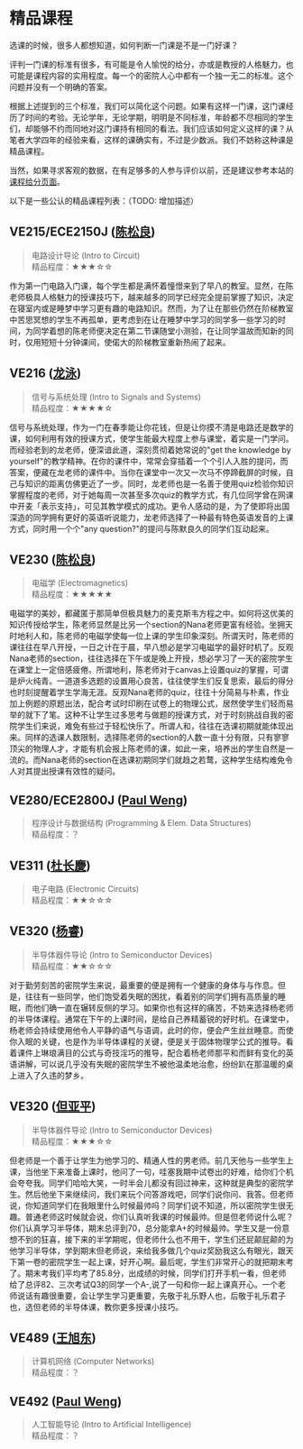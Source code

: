 # 精品课程

选课的时候，很多人都想知道，如何判断一门课是不是一门好课？

评判一门课的标准有很多，有可能是令人愉悦的给分，亦或是教授的人格魅力，也可能是课程内容的实用程度。每一个的密院人心中都有一个独一无二的标准。这个问题并没有一个明确的答案。

根据上述提到的三个标准，我们可以简化这个问题。如果有这样一门课，这门课经历了时间的考验。无论学年，无论学期，明明是不同标准，年龄都不尽相同的学生们，却能够不约而同地对这门课持有相同的看法。我们应该如何定义这样的课？从笔者大学四年的经验来看，这样的课确实有，不过是少数派。我们不妨称这种课是精品课程。

当然，如果寻求客观的数据，在有足够多的人参与评价以前，还是建议参考本站的[课程给分页面](https://surviveumji.github.io/SurviveUMJIManual/undergraduate/course/grade.html)。

以下是一些公认的精品课程列表：（TODO: 增加描述）

## VE215/ECE2150J ([陈松良](https://www.ji.sjtu.edu.cn/cn/about/faculty-staff/faculty-directory/faculty-detail/83/))
> 电路设计导论 (Intro to Circuit)  
> 精品程度：★★★☆☆

作为第一门电路入门课，每个学生都是满怀着憧憬来到了早八的教室。显然，在陈老师极具人格魅力的授课技巧下，越来越多的同学已经完全提前掌握了知识，决定在寝室内或是睡梦中学习更有趣的电路知识。然而，为了让在那些仍然在阶梯教室中苦思冥想的学生不再孤单，更考虑到在让在睡梦中学习的同学多一些学习的时间，为同学着想的陈老师便决定在第二节课随堂小测验，在让同学温故而知新的同时，仅用短短十分钟课间，使偌大的阶梯教室重新热闹了起来。

## VE216 ([龙泳](https://www.ji.sjtu.edu.cn/cn/about/faculty-staff/faculty-directory/faculty-detail/102/))
> 信号与系统处理 (Intro to Signals and Systems)  
> 精品程度：★★★★☆

信号与系统处理，作为一门在春季能让你花钱，但是让你摸不清是电路还是数学的课，如何利用有效的授课方式，使学生能最大程度上参与课堂，着实是一门学问。而经验老到的龙老师，便深谙此道，深刻贯彻着她常说的"get the knowledge by yourself"的教学精神。在你的课件中，常常会穿插着一个个引人入胜的提问，而答案，便藏在龙老师的课件中。当你在课堂中一次又一次马不停蹄截屏的时候，自己与知识的距离仿佛更近了一步。同时，龙老师也是一名善于使用quiz检验你知识掌握程度的老师，对于她每周一次甚至多次quiz的教学方式，有几位同学曾在网课中开麦「表示支持」，可见其教学模式的成功。更令人感动的是，为了使即将出国深造的同学拥有更好的英语听说能力，龙老师选择了一种最有特色英语发音的上课方式，同时用一个个"any question?"的提问与陈默良久的同学们互动起来。

## VE230 ([陈松良](https://www.ji.sjtu.edu.cn/cn/about/faculty-staff/faculty-directory/faculty-detail/83/))
> 电磁学 (Electromagnetics)  
> 精品程度：★★★★★

电磁学的美妙，都藏匿于那简单但极具魅力的麦克斯韦方程之中。如何将这优美的知识传授给学生，陈老师显然是比另一个section的Nana老师更富有经验。坐拥天时地利人和，陈老师的电磁学使每一位上课的学生印象深刻。所谓天时，陈老师的课往往在早八开授，一日之计在于晨，早八想必是学习电磁学的最好时机了。反观Nana老师的section，往往选择在下午或是晚上开授，想必学习了一天的密院学生在课堂上一定倍感疲倦。所谓地利，陈老师对于canvas上设置quiz的掌握，可谓是炉火纯青。一道道多选题的设置用心良苦，往往使学生们反复思索，最后的得分也时刻提醒着学生学海无涯。反观Nana老师的quiz，往往十分简易与朴素，作业加上例题的原题出法，配合考试时印刷在试卷上的物理公式，居然使学生们轻而易举的就下了笔。这种不让学生过多思考与做题的授课方式，对于时刻挑战自我的密院学生们来说，难免有些过于轻松快乐了。所谓人和，往往在选课初期就能体现出来。同样的选课人数限制，选择陈老师的section的人数一直十分有限，只有寥寥顶尖的物理人才，才能有机会报上陈老师的课，如此一来，培养出的学生自然是一流的。而Nana老师的section在选课初期同学们就趋之若鹜，这种学生结构难免令人对其提出授课有效性的疑问。

## VE280/ECE2800J ([Paul Weng](https://www.ji.sjtu.edu.cn/cn/about/faculty-staff/faculty-directory/faculty-detail/138/))
> 程序设计与数据结构 (Programming & Elem. Data Structures)  
> 精品程度：？

## VE311 ([杜长慶](https://www.ji.sjtu.edu.cn/cn/about/faculty-staff/faculty-directory/faculty-detail/126/))
> 电子电路 (Electronic Circuits)  
> 精品程度：★★☆☆☆

## VE320 ([杨睿](https://www.ji.sjtu.edu.cn/cn/about/faculty-staff/faculty-directory/faculty-detail/147/))
> 半导体器件导论 (Intro to Semiconductor Devices)  
> 精品程度：★★☆☆☆

对于勤劳刻苦的密院学生来说，最重要的便是拥有一个健康的身体与与作息。但是，往往有一些同学，他们饱受着失眠的困扰，看着别的同学们拥有高质量的睡眠，而他们确一直在辗转反侧的学习。如果你也有这样的痛苦，不妨来选择杨老师的半导体课程。通常在下午的上课时间，是给自己养精蓄锐的好时机。在课堂中，杨老师会持续使用他令人平静的语气与语调，此时的你，便会产生丝丝睡意。而使你入眠的关键，也是作为半导体课程的关键，便是关于固体物理学公式的推导。看着课件上琳琅满目的公式与奇技淫巧的推导，配合着杨老师那平和而鲜有变化的英语讲解，可以说几乎没有失眠的密院学生不被他温柔地治愈，纷纷趴在那温暖的桌上进入了久违的梦乡。

## VE320 ([但亚平](https://www.ji.sjtu.edu.cn/cn/about/faculty-staff/faculty-directory/faculty-detail/86/))
> 半导体器件导论 (Intro to Semiconductor Devices)  
> 精品程度：★★★☆☆

但老师是一个善于让学生为他学习的、精通人性的男老师。前几天他与一些学生上课，当他坐下来准备上课时，他问了一句，哇塞我期中试卷出的好难，给你们个机会夸夸我。同学们哈哈大笑，一时半会儿都没有回过神来，这种就是典型的密院学生。然后他坐下来继续问，我们来玩个问答游戏吧，同学们说你问、我答。但老师说，你知道同学们在我眼里什么时候最帅吗？同学们说不知道，所以密院学生很无趣。普通老师这时候就会说，你们认真听我课的时候最帅。但是但老师说什么呢？你们认真学习半导体，期末总评到70，总分能拿A+的时候最帅。学生又是一份意想不到的狂喜，接下来的半学期呢，但老师什么也不用干，学生们还屁颠屁颠的为他学习半导体，学到期末但老师说，来给我多做几个quiz奖励我这么有眼光，跟天下第一卷的密院学生一起上课，好开心啊。最后呢，学生们非常开心的就把期末考了。期末考我们平均考了85.8分，出成绩的时候，同学们打开手机一看，但老师给了总评82、三次考试Q3的同学一个A-,说了一句和你一起上课真开心。一个老师说话有趣很重要，会让学生学习更重要，先敬于礼乐野人也，后敬于礼乐君子也，选但老师的半导体课，教你更多授课小技巧。

## VE489 ([王旭东](https://www.ji.sjtu.edu.cn/cn/about/faculty-staff/faculty-directory/faculty-detail/136/))
> 计算机网络 (Computer Networks)  
> 精品程度：？

## VE492 ([Paul Weng](https://www.ji.sjtu.edu.cn/cn/about/faculty-staff/faculty-directory/faculty-detail/138/))
> 人工智能导论 (Intro to Artificial Intelligence)  
> 精品程度：？
